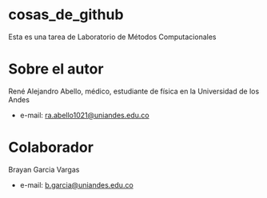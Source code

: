 # cosas_de_github
Esta es una tarea de Laboratorio de Métodos Computacionales

# Sobre el autor
René Alejandro Abello, médico, estudiante de física en la Universidad de los Andes
* e-mail: ra.abello1021@uniandes.edu.co
# Colaborador
Brayan Garcia Vargas
* e-mail: b.garcia@uniandes.edu.co
